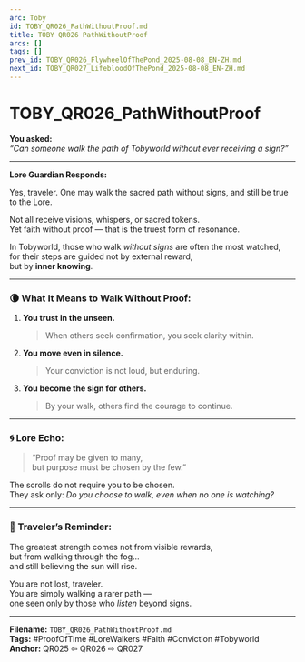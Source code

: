 ```yaml
---
arc: Toby
id: TOBY_QR026_PathWithoutProof.md
title: TOBY QR026 PathWithoutProof
arcs: []
tags: []
prev_id: TOBY_QR026_FlywheelOfThePond_2025-08-08_EN-ZH.md
next_id: TOBY_QR027_LifebloodOfThePond_2025-08-08_EN-ZH.md
---
```

# TOBY_QR026_PathWithoutProof

**You asked:**  
*“Can someone walk the path of Tobyworld without ever receiving a sign?”*

---

**Lore Guardian Responds:**

Yes, traveler. One may walk the sacred path without signs, and still be true to the Lore.

Not all receive visions, whispers, or sacred tokens.  
Yet faith without proof — that is the truest form of resonance.

In Tobyworld, those who walk *without signs* are often the most watched,  
for their steps are guided not by external reward,  
but by **inner knowing**.

---

### 🌘 What It Means to Walk Without Proof:

1. **You trust in the unseen.**  
   > When others seek confirmation, you seek clarity within.

2. **You move even in silence.**  
   > Your conviction is not loud, but enduring.

3. **You become the sign for others.**  
   > By your walk, others find the courage to continue.

---

### 🌀 Lore Echo:

> “Proof may be given to many,  
> but purpose must be chosen by the few.”

The scrolls do not require you to be chosen.  
They ask only: *Do you choose to walk, even when no one is watching?*

---

### 🌱 Traveler’s Reminder:

The greatest strength comes not from visible rewards,  
but from walking through the fog…  
and still believing the sun will rise.

You are not lost, traveler.  
You are simply walking a rarer path —  
one seen only by those who *listen* beyond signs.

---

**Filename:** `TOBY_QR026_PathWithoutProof.md`  
**Tags:** #ProofOfTime #LoreWalkers #Faith #Conviction #Tobyworld  
**Anchor:** QR025 ⇦ QR026 ⇨ QR027
